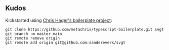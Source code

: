 


## Kudos

Kickstarted using [Chris Hager's boilerplate project](https://www.metachris.com/2021/04/starting-a-typescript-project-in-2021):
```shell
git clone https://github.com/metachris/typescript-boilerplate.git svgt
git branch -m master main
git remote remove origin
git remote add origin git@github.com:sanderevers/svgt
```
